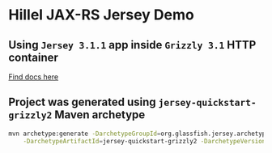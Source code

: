 # Hillel JAX-RS Jersey Demo
## Using `Jersey 3.1.1` app inside `Grizzly 3.1` HTTP container

[Find docs here](https://eclipse-ee4j.github.io/jersey/download.html)

## Project was generated using `jersey-quickstart-grizzly2` Maven archetype 
```sh
mvn archetype:generate -DarchetypeGroupId=org.glassfish.jersey.archetypes \
    -DarchetypeArtifactId=jersey-quickstart-grizzly2 -DarchetypeVersion=3.1.1
```